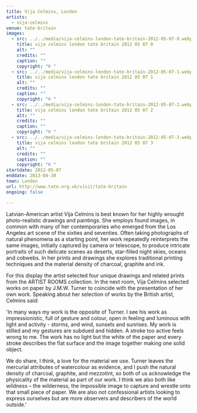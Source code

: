 ```yaml
---
title: Vija Celmins, London
artists:
  - vija-celmins
venue: tate-britain
images:
  - src: ../../media/vija-celmins-london-tate-britain-2012-05-07-0.webp
    title: vija celmins london tate britain 2012 05 07 0
    alt: ""
    credits: ""
    caption: ""
    copyright: "© "
  - src: ../../media/vija-celmins-london-tate-britain-2012-05-07-1.webp
    title: vija celmins london tate britain 2012 05 07 1
    alt: ""
    credits: ""
    caption: ""
    copyright: "© "
  - src: ../../media/vija-celmins-london-tate-britain-2012-05-07-2.webp
    title: vija celmins london tate britain 2012 05 07 2
    alt: ""
    credits: ""
    caption: ""
    copyright: "© "
  - src: ../../media/vija-celmins-london-tate-britain-2012-05-07-3.webp
    title: vija celmins london tate britain 2012 05 07 3
    alt: ""
    credits: ""
    caption: ""
    copyright: "© "
startdate: 2012-05-07
enddate: 2013-04-30
town: London
url: http://www.tate.org.uk/visit/tate-britain
ongoing: false

---
```


Latvian-American artist Vija Celmins is best known for her highly wrought photo-realistic drawings and paintings. She employs found images, in common with many of her contemporaries who emerged from the Los Angeles art scene of the sixties and seventies. Often taking photographs of natural phenomena as a starting point, her work repeatedly reinterprets the same images, initially captured by camera or telescope, to produce intricate portraits of such delicate scenes as deserts, star-filled night skies, oceans and cobwebs. In her prints and drawings she explores traditional printing techniques and the material density of charcoal, graphite and ink.

For this display the artist selected four unique drawings and related prints from the ARTIST ROOMS collection. In the next room, Vija Celmins selected works on paper by J.M.W. Turner to coincide with the presentation of her own work. Speaking about her selection of works by the British artist, Celmins said:

'In many ways my work is the opposite of Turner. I see his work as impressionistic, full of gesture and colour, open in feeling and luminous with light and activity - storms, and wind, sunsets and sunrises. My work is stilled and my gestures are subdued and hidden. A stroke too active feels wrong to me. The work has no light but the white of the paper and every stroke describes the flat surface and the image together making one solid object.

We do share, I think, a love for the material we use. Turner leaves the mercurial attributes of watercolour as evidence, and I push the natural density of charcoal, graphite, and mezzotint, so both of us acknowledge the physicality of the material as part of our work. I think we also both like wildness – the wilderness, the impossible image to capture and wrestle onto that small piece of paper. We are also not confessional artists looking to express ourselves but are more observers and describers of the world outside.'

